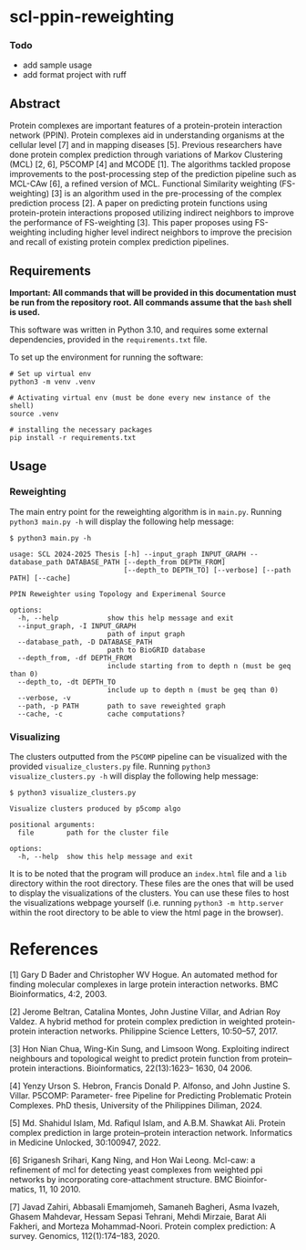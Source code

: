 # scl-ppin-reweighting

### Todo

- add sample usage
- add format project with ruff

## Abstract

Protein complexes are important features of a protein-protein interaction network (PPIN). Protein complexes aid in understanding organisms at the cellular level [7] and in mapping diseases [5]. Previous researchers have done protein complex prediction through variations of Markov Clustering (MCL) [2, 6], P5COMP [4] and MCODE [1]. The algorithms tackled propose improvements to the post-processing step of the prediction pipeline such as MCL-CAw [6], a refined version of MCL. Functional Similarity weighting (FS-weighting) [3] is an algorithm used in the pre-processing of the complex prediction process [2]. A paper on predicting protein functions using protein-protein interactions proposed utilizing indirect neighbors to improve the performance of FS-weighting [3]. This paper proposes using FS-weighting including higher level indirect neighbors to improve the precision and recall of existing protein complex prediction pipelines.

## Requirements

**Important: All commands that will be provided in this documentation must be run from the repository root. All commands assume that the `bash` shell is used.**

This software was written in Python 3.10, and requires some external dependencies, provided in the `requirements.txt` file.

To set up the environment for running the software:
```
# Set up virtual env
python3 -m venv .venv

# Activating virtual env (must be done every new instance of the shell)
source .venv

# installing the necessary packages
pip install -r requirements.txt
```

## Usage

### Reweighting

The main entry point for the reweighting algorithm is in `main.py`. Running `python3 main.py -h` will display the following help message:

```
$ python3 main.py -h

usage: SCL 2024-2025 Thesis [-h] --input_graph INPUT_GRAPH --database_path DATABASE_PATH [--depth_from DEPTH_FROM]
                            [--depth_to DEPTH_TO] [--verbose] [--path PATH] [--cache]

PPIN Reweighter using Topology and Experimenal Source

options:
  -h, --help            show this help message and exit
  --input_graph, -I INPUT_GRAPH
                        path of input graph
  --database_path, -D DATABASE_PATH
                        path to BioGRID database
  --depth_from, -df DEPTH_FROM
                        include starting from to depth n (must be geq than 0)
  --depth_to, -dt DEPTH_TO
                        include up to depth n (must be geq than 0)
  --verbose, -v
  --path, -p PATH       path to save reweighted graph
  --cache, -c           cache computations?

```


### Visualizing

The clusters outputted from the `P5COMP` pipeline can be visualized with the provided `visualize_clusters.py` file. Running `python3 visualize_clusters.py -h` will display the following help message:

```
$ python3 visualize_clusters.py

Visualize clusters produced by p5comp algo

positional arguments:
  file        path for the cluster file

options:
  -h, --help  show this help message and exit
```

It is to be noted that the program will produce an `index.html` file and a `lib` directory within the root directory. These files are the ones that will be used to display the visualizations of the clusters. You can use these files to host the visualizations webpage yourself (i.e. running `python3 -m http.server` within the root directory to be able to view the html page in the browser).


# References

[1] Gary D Bader and Christopher WV Hogue. An automated method for finding molecular complexes
in large protein interaction networks. BMC Bioinformatics, 4:2, 2003.

[2] Jerome Beltran, Catalina Montes, John Justine Villar, and Adrian Roy Valdez. A hybrid method
for protein complex prediction in weighted protein-protein interaction networks. Philippine Science
Letters, 10:50–57, 2017.

[3] Hon Nian Chua, Wing-Kin Sung, and Limsoon Wong. Exploiting indirect neighbours and topological
weight to predict protein function from protein–protein interactions. Bioinformatics, 22(13):1623–
1630, 04 2006.

[4] Yenzy Urson S. Hebron, Francis Donald P. Alfonso, and John Justine S. Villar. P5COMP: Parameter-
free Pipeline for Predicting Problematic Protein Complexes. PhD thesis, University of the Philippines
Diliman, 2024.

[5] Md. Shahidul Islam, Md. Rafiqul Islam, and A.B.M. Shawkat Ali. Protein complex prediction in large
protein–protein interaction network. Informatics in Medicine Unlocked, 30:100947, 2022.

[6] Sriganesh Srihari, Kang Ning, and Hon Wai Leong. Mcl-caw: a refinement of mcl for detecting yeast
complexes from weighted ppi networks by incorporating core-attachment structure. BMC Bioinfor-
matics, 11, 10 2010.

[7] Javad Zahiri, Abbasali Emamjomeh, Samaneh Bagheri, Asma Ivazeh, Ghasem Mahdevar, Hessam
Sepasi Tehrani, Mehdi Mirzaie, Barat Ali Fakheri, and Morteza Mohammad-Noori. Protein complex
prediction: A survey. Genomics, 112(1):174–183, 2020.